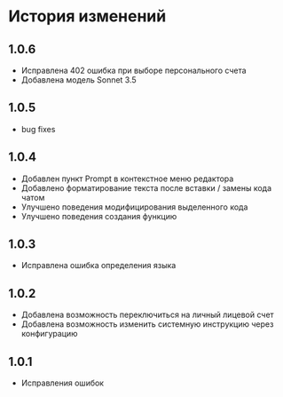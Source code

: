 # История изменений

## 1.0.6

- Исправлена 402 ошибка при выборе персонального счета
- Добавлена модель Sonnet 3.5

## 1.0.5

- bug fixes

## 1.0.4

- Добавлен пункт Prompt в контекстное меню редактора
- Добавлено форматирование текста после вставки / замены кода чатом
- Улучшено поведения модифицирования выделенного кода
- Улучшено поведения создания функцию

## 1.0.3

- Исправлена ошибка определения языка

## 1.0.2

- Добавлена возможность переключиться на личный лицевой счет
- Добавлена возможность изменить системную инструкцию через конфигурацию

## 1.0.1

- Исправления ошибок